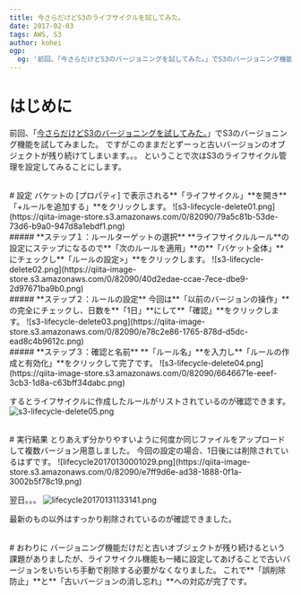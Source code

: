 ```yaml
---
title: 今さらだけどS3のライフサイクルを試してみた。
date: 2017-02-03
tags: AWS, S3
author: kohei
ogp:
  og: '前回、「今さらだけどS3のバージョニングを試してみた。」でS3のバージョニング機能を試してみましたー。'
---
```


# はじめに
前回、「[今さらだけどS3のバージョニングを試してみた。](https://blog.proudit.jp/2017/01/25/how-to-use-s3-versioning.html)」でS3のバージョニング機能を試してみました。
ですがこのままだとずーっと古いバージョンのオブジェクトが残り続けてしまいます。。。
ということで次はS3のライフサイクル管理を設定してみることにします。

<br>
# 設定
バケットの [プロパティ] で表示される**「ライフサイクル」**を開き**「+ルールを追加する」**をクリックします。
![s3-lifecycle-delete01.png](https://qiita-image-store.s3.amazonaws.com/0/82090/79a5c81b-53de-73d6-b9a0-947d8a1ebdf1.png)

<br>
##### **ステップ１：ルールターゲットの選択**
**ライフサイクルルール**の設定にステップになるので**「次のルールを適用」**の**「バケット全体」**にチェックし**「ルールの設定>」**をクリックします。
![s3-lifecycle-delete02.png](https://qiita-image-store.s3.amazonaws.com/0/82090/40d2edae-ccae-7ece-dbe9-2d97671ba9b0.png)

<br>
##### **ステップ２：ルールの設定**
今回は**「以前のバージョンの操作」**の完全にチェックし、日数を**「1日」**にして**「確認」**をクリックします。
![s3-lifecycle-delete03.png](https://qiita-image-store.s3.amazonaws.com/0/82090/e78c2e86-1765-878d-d5dc-ead8c4b9612c.png)

<br>
##### **ステップ３：確認と名前**
**「ルール名」**を入力し**「ルールの作成と有効化」**をクリックして完了です。
![s3-lifecycle-delete04.png](https://qiita-image-store.s3.amazonaws.com/0/82090/6646671e-eeef-3cb3-1d8a-c63bff34dabc.png)

するとライフサイクルに作成したルールがリストされているのが確認できます。
![s3-lifecycle-delete05.png](https://qiita-image-store.s3.amazonaws.com/0/82090/afcfb233-87bc-702e-f965-edb3dabd9f12.png)


<br>
# 実行結果
とりあえず分かりやすいように何度か同じファイルをアップロードして複数バージョン用意しました。
今回の設定の場合、1日後には削除されているはずです。
![lifecycle20170130001029.png](https://qiita-image-store.s3.amazonaws.com/0/82090/e7ff9d6e-ad38-1888-0f1a-3002b5f78c19.png)

翌日。。。
![lifecycle20170131133141.png](https://qiita-image-store.s3.amazonaws.com/0/82090/12d9c1be-113f-051a-5997-37aef1db1371.png)

最新のもの以外はすっかり削除されているのが確認できました。


<br>
# おわりに
バージョニング機能だけだと古いオブジェクトが残り続けるという課題がありましたが、ライフサイクル機能も一緒に設定してあげることで古いバージョンをいちいち手動で削除する必要がなくなりました。
これで**「誤削除防止」**と**「古いバージョンの消し忘れ」**への対応が完了です。

